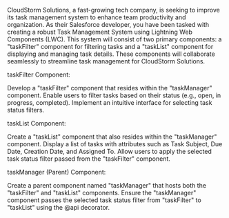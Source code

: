 CloudStorm Solutions, a fast-growing tech company, is seeking to improve its task management system to enhance team productivity and organization. As their Salesforce developer, you have been tasked with creating a robust Task Management System using Lightning Web Components (LWC). This system will consist of two primary components: a "taskFilter" component for filtering tasks and a "taskList" component for displaying and managing task details. These components will collaborate seamlessly to streamline task management for CloudStorm Solutions.



taskFilter Component:

Develop a "taskFilter" component that resides within the "taskManager" component.
Enable users to filter tasks based on their status (e.g., open, in progress, completed).
Implement an intuitive interface for selecting task status filters.


taskList Component:

Create a "taskList" component that also resides within the "taskManager" component.
Display a list of tasks with attributes such as Task Subject, Due Date, Creation Date, and Assigned To.
Allow users to apply the selected task status filter passed from the "taskFilter" component.


taskManager (Parent) Component:

Create a parent component named "taskManager" that hosts both the "taskFilter" and "taskList" components.
Ensure the "taskManager" component passes the selected task status filter from "taskFilter" to "taskList" using the @api decorator.
